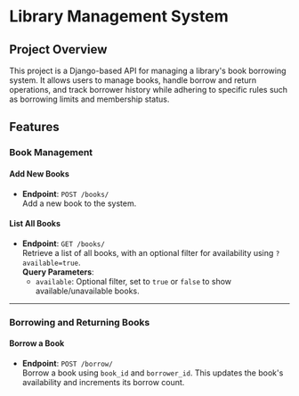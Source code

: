 
# Library Management System

## Project Overview
This project is a Django-based API for managing a library's book borrowing system. It allows users to manage books, handle borrow and return operations, and track borrower history while adhering to specific rules such as borrowing limits and membership status.

## Features

### Book Management

#### **Add New Books**  
- **Endpoint**: `POST /books/`  
  Add a new book to the system.  

#### **List All Books**  
- **Endpoint**: `GET /books/`  
  Retrieve a list of all books, with an optional filter for availability using `?available=true`.  
  **Query Parameters**:  
  - `available`: Optional filter, set to `true` or `false` to show available/unavailable books.

---

### Borrowing and Returning Books

#### **Borrow a Book**  
- **Endpoint**: `POST /borrow/`  
  Borrow a book using `book_id` and `borrower_id`. This updates the book's availability and increments its borrow count.  


